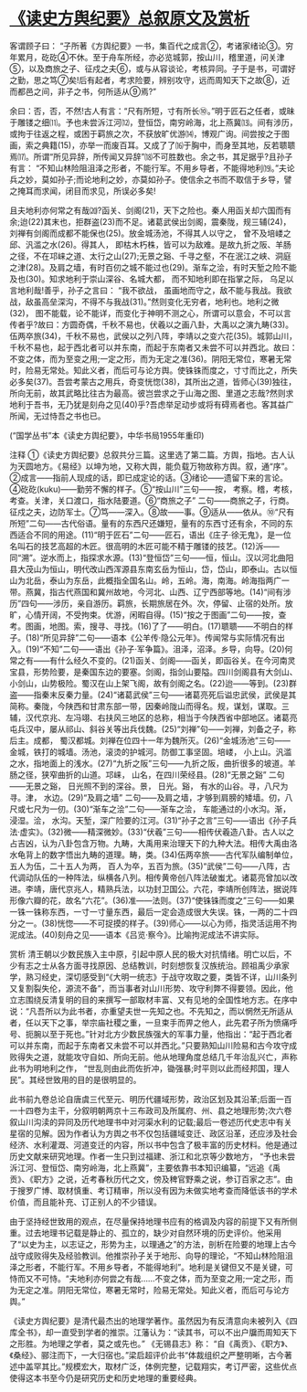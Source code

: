 # [《读史方舆纪要》总叙原文及赏析](https://www.vrrw.net/wx/14290.html)

客谓顾子曰： “子所著《方舆纪要》一书，集百代之成言②，考诸家绪论③。穷年累月，矻矻④不休。至于舟车所经，亦必览城郭，按山川，稽里道，问关津⑤，以及商旅之子、征戍之夫⑥，或与从容谈论，考核异同。子于是书，可谓好之勤，思之笃⑦矣!后有起者，考求险要，辨别攻守，远而周知天下之故⑧，近而都邑之间，非子之书，何所适从⑨焉?”

余曰：否，否，不然!古人有言：“尺有所短，寸有所长⑩。”明于匠石之任者，或昧于雕镂之细⑾。予也未尝泝江河⑿，登恒岱，南穷岭海，北上燕冀⒀。间有涉历，或拘于往返之程，或困于羁旅之次，不获放旷优游⒁，博观广询。间尝按之于图画，索之典籍(15)，亦举一而废百耳。又成了了⒃于胸中，而身至其地，反若聩聩焉⒄。所谓“所见异辞，所传闻又异辞”⒅不可胜数也。余之书，其足据乎?且孙子有言： “不知山林险阻沮泽之形者，不能行军。不用乡导者，不能得地利⒆。”夫论兵之妙，莫如孙子;而论地利之妙，亦莫如孙子。使信余之书而不取信于乡导，譬之掩耳而求闻，闭目而求见，所误必多矣!

且夫地利亦何常之有哉⒇?函关、剑阁(21)，天下之险也。秦人用函关却六国而有余;迨(22)其末也，拒群盗(23)而不足。诸葛武侯出剑阁，震秦陇，规三辅(24)，刘禅有剑阁而成都不能保也(25)。放金城汤池，不得其人以守之， 曾不及培嵝之邱、汎滥之水(26)。得其人， 即枯木朽株，皆可以为敌难。是故九折之阪、羊肠之径，不在邛崃之道、太行之山(27);无景之谿、千寻之壑，不在泯江之峡、洞庭之津(28)。及肩之墙，有时百仞之城不能过也(29)。渐车之浍，有时天堑之险不能及也(30)。知求地利于崇山深谷、名城大都， 而不知地利即在指掌之际， 乌足以言地利哉!善乎，孙子之言曰： “我不欲战， 虽画地而守之，敌不能与我战。我欲战，敌虽高垒深沟，不得不与我战(31)。”然则变化无穷者，地利也。地利之微(32)， 图不能载，论不能详，而变化于神明不测之心，所谓可以意会，不可以言传者乎?故曰：方圆奇偶，千秋不易也，伏羲以之画八卦，大禹以之演九畴(33)。伍两卒旅(34)，千秋不易也，武侯以之列八阵，李靖以之变六花(35)。城郭山川，千秋不易也，起于西北者可以并东南，而起于东南者又未尝不可以并西北。故曰：不变之体，而为至变之用;一定之形，而为无定之准(36)。阴阳无常位，寒暑无常时，险易无常处。知此义者，而后可与论方舆。使铢铢而度之，寸寸而比之，所失必多矣(37)。吾尝考蒙古之用兵，奇变恍惚(38)，其所出之道，皆师心(39)独往，所向无前，故其武略比往古为最高。彼岂尝求之于山海之图、里道之志哉?然则求地利于吾书，无乃犹是刻舟之见(40)乎?吾虑举足动步或将有碍焉者也。客其益广所闻，无过恃吾之书也已。

(“国学丛书”本《读史方舆纪要》，中华书局1955年重印)



注释 ①《读史方舆纪要》总叙共分三篇。这里选了第二篇。方舆，指地。古人认为天圆地方。《易经》以坤为地，又称大舆，能负载万物故称方舆。叙，通“序”。②成言——指前人现成的话，即已成定论的话。③绪论——遗留下来的言论。④矻矻(kuku)——勤劳不懈的样子。⑤“按山川”三句——按， 考察。稽，考核，考查。关津，关口渡口，指水陆要道。⑥“商旅之子” 二句——商旅之子，行商。征戍之夫，边防军士。⑦笃——深入。⑧故——事。⑨适从——依从。⑩“尺有所短”二句——古代俗语。量有的东西尺还嫌短，量有的东西寸还有余，不同的东西适合不同的用途。(11)“明于匠石”二句——匠石，语出《庄子·徐无鬼》，是一位名叫石的技艺高超的木匠。很高明的木匠可能不精于雕镂的技艺。(12)泝——同“溯”。逆水而上，指探求水源。(13)“登恒岱”三句——恒，恒山。汉以河北曲阳县大茂山为恒山，明代改山西浑源县东南玄岳为恒山，岱，岱山，即泰山。古以恒山为北岳，泰山为东岳，此概指全国名山。岭，五岭。海，南海。岭海指两广一带。燕冀，指古代燕国和冀州故地，今河北、山西、辽宁西部等地。(14)“间有涉历”四句——涉历，亲自游历。羁旅，长期旅居在外。次，停留、止宿的处所。放旷，心情开阔，不受拘束。优游，闲暇自得。(15)“按之于图画”二句——按，查考。图画，地图。索，搜寻、寻找。(16)了了——明白。(17)聩聩——不明白的样子。(18)“所见异辞”二句——语本《公羊传·隐公元年》。传闻常与实际情况有出入。(19)“不知”二句——语出《孙子·军争篇》。沮泽，沼泽。乡导，向导。(20)何常之有——有什么经久不变的。(21)函关、剑阁——函关，即函谷关。在今河南灵宝县，形势险要，是秦国东边的要塞。剑阁，指剑山要隘。四川剑阁县有大剑山、小剑山，山势极险。蜀汉在山上架飞阁，故有剑阁之名。(22)迨——等到。(23)群盗——指秦末反秦力量。(24)“诸葛武侯”三句——诸葛亮死后谥忠武侯，武侯是其简称。秦陇，今陕西和甘肃东部一带，因秦岭陇山而得名。规，谋划，谋取。三辅，汉代京兆、左冯翊、右扶风三地区的总称，相当于今陕西省中部地区。诸葛亮屯兵汉中，屡从祁山、斜谷关等出兵伐魏。(25)“刘禅”句——刘禅，刘备之子，称后主。成都， 蜀汉都城。刘禅在位四十一年为魏所灭。(26)“金城汤池”三句——金城，铁打的城墙。汤池，滚烫的护城河。防御工事坚固。培嵝， 小上山。汎滥之水，指地面上的浅水。(27)“九折之阪”三句——九折之阪，曲折很多的坡道。羊肠之径，狭窄曲折的山道。邛崃， 山名，在四川荣经县。(28)“无景之谿” 二句——无景之谿， 日光照不到的深谷。景， 日光。谿， 有水的山谷。寻，八尺为寻。津， 水边。(29)“及肩之墙” 二句——及肩之墙，才够到肩膀的矮墙。仞，八尺或七尺为一仞。(30)“渐车之浍”二句——渐车之浍， 车能通过的小水沟。渐， 浸湿。浍， 水沟。天堑，深广险要的江河。(31)“孙子之言”三句——语出《孙子兵法·虚实》。(32)微——精深微妙。(33)“伏羲”三句——相传伏羲造八卦。古人以之占吉凶，认为八卦包含万物。九畴，大禹用来治理天下的九种大法。相传大禹由洛水龟背上的数字悟出九畴的道理。畴，类。(34)伍两卒旅——古代军队编制单位，五人为伍，二十五人为两， 百人为卒，五百为旅。(35)“武侯”二句——八阵，古代调动队伍的一种阵法，纵横各八列。相传黄帝创八阵法破蚩尤。诸葛亮曾加以改进。李靖，唐代京兆人，精熟兵法，以功封卫国公。六花，李靖所创阵法，据说阵形像六瓣的花，故名“六花”。(36)准——法则。(37)“使铢铢而度之”三句——如果一铢一铢称东西，一寸一寸量东西，最后一定会造成很大失误。铢，一两的二十四分之一。(38)恍惚——不可捉摸的样子。(39)师心——以心为师，指灵活运用不拘泥成法。(40)刻舟之见——语本《吕览·察今》。比喻拘泥成法不讲实际。

赏析 清王朝以少数民族入主中原，引起中原人民的极大对抗情绪。明亡以后，不少有志之士从各方面寻找原因、总结教训，时刻想恢复汉族统治。顾祖禹少承家学，熟习经史，深切感受到“《大明一统志》于战守攻取之要，类皆不详，山川条列又复割裂失伦，源流不备”，而当事者对山川形势、攻守利弊不得要领。因此，他立志围绕反清复明的目的来撰写一部取材丰富、又有见地的全国性地方志。在序中说：“凡吾所以为此书者，亦重望夫世一先知之也。不先知之，而以惘然无所适从者，任以天下之事，举宗庙社稷之重，一旦束手而畀之他人，此先君子所为愤痛呼号、扼腕以至于死也。”针对北方少数民族强大的军事力量，他指出：“起于西北者可以并东南，而起于东南者又未尝不可以并西北。”只要熟知山川险易和古今攻守成败得失之道，就能攻守自如、所向无前。他从地理角度总结几千年治乱兴亡，声称此书为明地利之作， “世乱则由此而佐折冲，锄强暴;时平则以此而经邦国，理人民”。其经世致用的目的是很明显的。

此书前九卷总论自唐虞三代至元、明历代疆域形势，政治区划及其沿革;后面一百一十四卷为主干，分叙明朝两京十三布政司及所属府、州、县之地理形势;次六卷叙山川沟渎的异同及历代地理书中对河渠水利的记载;最后一卷述历代史志中有关星宿的见解。因为作者认为方舆之书不仅包括疆域变迁、政区沿革，还应涉及社会经济、水利灌溉、河道变迁的内容，所以书中包含了极丰富的历史材料。他是通过历史文献来研究地理。作者一生只到过福建、浙江和北京等少数地方， “予也未尝泝江河、登恒岱、南穷岭海，北上燕冀”，主要依靠书本知识编纂，“远追《禹贡》、《职方》之说，近考春秋历代之文，傍及稗官野乘之说，参订百家之志”。由于搜罗广博、取材慎重、考订精审，所以没有因为未做实地考查而降低该书的学术价值，而且能补充、订正别人的不少错误。

由于坚持经世致用的观点，在尽量保持地理书应有的格调及内容的前提下又有所侧重。过去地理书记载是静止的、孤立的，缺少对自然环境的历史评价。他采用了“以史为主，以志证之，形势为主，以理通之”的方法，剖析在险要的地理上古今战守成败得失及经验教训。他推崇孙子关于地形、向导的理论，“不知山林险阻沮泽之形者，不能行军。不用乡导者，不能得地利”。地利是关键但又不是关键，可恃而又不可恃。“夫地利亦何尝之有哉……不变之体，而为至变之用;一定之形，而为无定之准。阴阳无常位，寒暑无常时，险易无常处。知此义者，而后可与论方舆。”

《读史方舆纪要》是清代最杰出的地理学著作。虽然因为有反清意向未被列入《四库全书》，却一直受到学者的推崇。江藩认为：“读其书，可以不出户牖而周知天下之形胜。为地理之学者，莫之或先也。” 《无锡县志》称： “自《禹贡》、《职方》、《桑经》、郦注而下，一大归宿也。”梁启超评价此书“体裁组织之严整明晰，古今著述中盖罕其比。”规模宏大，取材广泛，体例完整，记载翔实，考订严密，这些优点使得这本书至今仍是研究历史和历史地理的重要经典。

